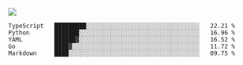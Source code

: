 ![](https://github-profile-summary-cards.vercel.app/api/cards/profile-details?username=igtm&theme=dracula)
<!--START_SECTION:waka-->
```text
TypeScript   █████████░░░░░░░░░░░░░░░░░░░░░░░░░░░░░░░░   22.21 % 
Python       ███████░░░░░░░░░░░░░░░░░░░░░░░░░░░░░░░░░░   16.96 % 
YAML         ██████▓░░░░░░░░░░░░░░░░░░░░░░░░░░░░░░░░░░   16.52 % 
Go           ████▓░░░░░░░░░░░░░░░░░░░░░░░░░░░░░░░░░░░░   11.72 % 
Markdown     ████░░░░░░░░░░░░░░░░░░░░░░░░░░░░░░░░░░░░░   09.75 % 
```
<!--END_SECTION:waka-->
